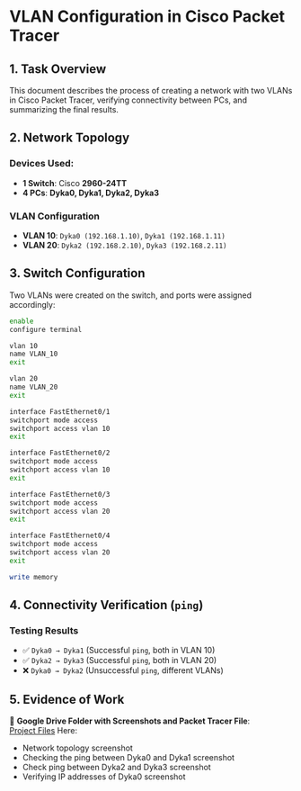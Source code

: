 # VLAN Configuration in Cisco Packet Tracer

## 1. Task Overview
This document describes the process of creating a network with two VLANs in Cisco Packet Tracer, verifying connectivity between PCs, and summarizing the final results.

## 2. Network Topology
### **Devices Used**:
- **1 Switch**: Cisco **2960-24TT**
- **4 PCs**: **Dyka0, Dyka1, Dyka2, Dyka3**

### **VLAN Configuration**
- **VLAN 10**: `Dyka0 (192.168.1.10)`, `Dyka1 (192.168.1.11)`
- **VLAN 20**: `Dyka2 (192.168.2.10)`, `Dyka3 (192.168.2.11)`

## 3. Switch Configuration
Two VLANs were created on the switch, and ports were assigned accordingly:

```bash
enable
configure terminal

vlan 10
name VLAN_10
exit

vlan 20
name VLAN_20
exit

interface FastEthernet0/1
switchport mode access
switchport access vlan 10
exit

interface FastEthernet0/2
switchport mode access
switchport access vlan 10
exit

interface FastEthernet0/3
switchport mode access
switchport access vlan 20
exit

interface FastEthernet0/4
switchport mode access
switchport access vlan 20
exit

write memory
```

## 4. Connectivity Verification (`ping`)
### **Testing Results**
- ✅ `Dyka0 → Dyka1` (Successful `ping`, both in VLAN 10)
- ✅ `Dyka2 → Dyka3` (Successful `ping`, both in VLAN 20)
- ❌ `Dyka0 → Dyka2` (Unsuccessful `ping`, different VLANs)

## 5. Evidence of Work
📌 **Google Drive Folder with Screenshots and Packet Tracer File**:  
[Project Files](https://drive.google.com/drive/folders/17b-vIbYMJ3FjF9hIEnpOQf0VF9F_TwRQ?usp=sharing)
Here:
- Network topology screenshot
- Checking the ping between Dyka0 and Dyka1 screenshot
- Check ping between Dyka2 and Dyka3 screenshot
- Verifying IP addresses of Dyka0 screenshot